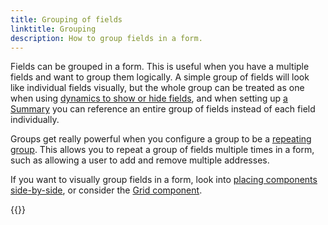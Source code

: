 ```yaml
---
title: Grouping of fields
linktitle: Grouping
description: How to group fields in a form.
---
```


Fields can be grouped in a form. This is useful when you have a multiple fields and want to group them logically.
A simple group of fields will look like individual fields visually, but the whole group can be treated as one when
using [dynamics to show or hide fields](../../../logic/expressions), and when setting
up [a Summary](../../pages/summary) you can reference an entire group of fields instead of each field individually. 

Groups get really powerful when you configure a group to be a [repeating group](../repeating). This allows you to
repeat a group of fields multiple times in a form, such as allowing a user to add and remove multiple addresses.

If you want to visually group fields in a form, look into
[placing components side-by-side](../../styling#components-placed-side-by-side-grid), or consider
the [Grid component](../../components/grid).

{{<children />}}
